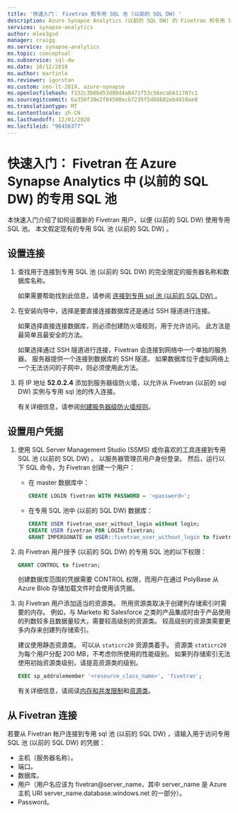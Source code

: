 ```yaml
---
title: '快速入门： Fivetran 和专用 SQL 池 (以前的 SQL DW) '
description: Azure Synapse Analytics (以前的 SQL DW) 的 Fivetran 和专用 SQL 池入门。
services: synapse-analytics
author: mlee3gsd
manager: craigg
ms.service: synapse-analytics
ms.topic: conceptual
ms.subservice: sql-dw
ms.date: 10/12/2018
ms.author: martinle
ms.reviewer: igorstan
ms.custom: seo-lt-2019, azure-synapse
ms.openlocfilehash: f332c3b0bd53d80d4a8471f53c56ecab611787c1
ms.sourcegitcommit: 6a350f39e2f04500ecb7235f5d88682eb4910ae8
ms.translationtype: MT
ms.contentlocale: zh-CN
ms.lasthandoff: 12/01/2020
ms.locfileid: "96456377"
---
```

# <a name="quickstart-fivetran-with-dedicated-sql-pool-formerly-sql-dw-in-azure-synapse-analytics"></a>快速入门： Fivetran 在 Azure Synapse Analytics 中 (以前的 SQL DW) 的专用 SQL 池 

本快速入门介绍了如何设置新的 Fivetran 用户，以便 (以前的 SQL DW) 使用专用 SQL 池。 本文假定现有的专用 SQL 池 (以前的 SQL DW) 。

## <a name="set-up-a-connection"></a>设置连接

1. 查找用于连接到专用 SQL 池 (以前的 SQL DW) 的完全限定的服务器名称和数据库名称。
    
    如果需要帮助找到此信息，请参阅 [连接到专用 sql 池 (以前的 SQL DW) ](sql-data-warehouse-connection-strings.md)。

2. 在安装向导中，选择是要直接连接数据库还是通过 SSH 隧道进行连接。

   如果选择直接连接数据库，则必须创建防火墙规则，用于允许访问。 此方法是最简单且最安全的方法。

   如果选择通过 SSH 隧道进行连接，Fivetran 会连接到网络中一个单独的服务器。 服务器提供一个连接到数据库的 SSH 隧道。 如果数据库位于虚拟网络上一个无法访问的子网中，则必须使用此方法。

3. 将 IP 地址 **52.0.2.4** 添加到服务器级防火墙，以允许从 Fivetran (以前的 sql DW) 实例与专用 sql 池的传入连接。

   有关详细信息，请参阅[创建服务器级防火墙规则](create-data-warehouse-portal.md#create-a-server-level-firewall-rule)。

## <a name="set-up-user-credentials"></a>设置用户凭据

1. 使用 SQL Server Management Studio (SSMS) 或你喜欢的工具连接到专用 SQL 池 (以前的 SQL DW) 。 以服务器管理员用户身份登录。 然后，运行以下 SQL 命令，为 Fivetran 创建一个用户：

    - 在 master 数据库中： 
    
      ```sql
      CREATE LOGIN fivetran WITH PASSWORD = '<password>'; 
      ```

    - 在专用 SQL 池中 (以前的 SQL DW) 数据库：

      ```sql
      CREATE USER fivetran_user_without_login without login;
      CREATE USER fivetran FOR LOGIN fivetran;
      GRANT IMPERSONATE on USER::fivetran_user_without_login to fivetran;
      ```

2. 向 Fivetran 用户授予 (以前的 SQL DW) 的专用 SQL 池的以下权限：

    ```sql
    GRANT CONTROL to fivetran;
    ```

    创建数据库范围的凭据需要 CONTROL 权限，而用户在通过 PolyBase 从 Azure Blob 存储加载文件时会使用该凭据。

3. 向 Fivetran 用户添加适当的资源类。 所用资源类取决于创建列存储索引时需要的内存。 例如，与 Marketo 和 Salesforce 之类的产品集成时由于产品使用的列数较多且数据量较大，需要较高级别的资源类。 较高级别的资源类需要更多内存来创建列存储索引。

    建议使用静态资源类。 可以从 `staticrc20` 资源类着手。 资源类 `staticrc20` 为每个用户分配 200 MB，不考虑你所使用的性能级别。 如果列存储索引无法使用初始资源类级别，请提高资源类的级别。

    ```sql
    EXEC sp_addrolemember '<resource_class_name>', 'fivetran';
    ```

    有关详细信息，请阅读[内存和并发限制](memory-concurrency-limits.md)和[资源类](sql-data-warehouse-memory-optimizations-for-columnstore-compression.md#ways-to-allocate-more-memory)。


## <a name="connect-from-fivetran"></a>从 Fivetran 连接

若要从 Fivetran 帐户连接到专用 sql 池 (以前的 SQL DW) ，请输入用于访问专用 SQL 池 (以前的 SQL DW) 的凭据： 

* 主机（服务器名称）。
* 端口。
* 数据库。
* 用户（用户名应该为 fivetran\@server_name，其中 server_name 是 Azure 主机 URI server\_name.database.windows.net 的一部分）。
* Password。
